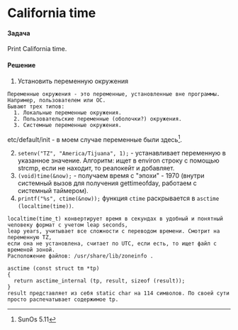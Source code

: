 # California time
#### Задача
Print California time.
#### Решение
1. Установить переменную окружения
~~~
Переменные окружения - это переменные, установленные вне программы. Например, пользователем или ОС.
Бывают трех типов:
  1. Локальные переменные окружения.
  2. Пользовательские переменные (оболочки?) окружения.
  3. Системные переменные окружения.
~~~
etc/default/init - в моем случае переменные были здесь[^OS].

2. `setenv("TZ", "America/Tijuana", 1);` - устанавливает переменную в указанное значение. Алгоритм: ищет в environ строку с помощью strcmp, если не находит, то реалокейт и добавляет.
3. `(void)time(&now);` - получаем время с "эпохи" - 1970 (внутри системный вызов для получения gettimeofday, работаем с системный таймером).
4. `printf("%s", ctime(&now));` функция `ctime` раскрывается в `asctime (localtime(time))`.
~~~
localtime(time_t) конвертирует время в секундах в удобный и понятный человеку формат с учетом leap seconds,
leap years, учитывает все сложности с переводом времени. Смотрит на переменную TZ,
если она не установлена, считает по UTC, если есть, то ищет файл с временой зоной.
Расположение файлов: /usr/share/lib/zoneinfo .
~~~
~~~
asctime (const struct tm *tp)
{
  return asctime_internal (tp, result, sizeof (result));
}
result представляет из себя static char на 114 символов. По своей сути просто распечатывает содержимое tp.
~~~
[^OS]: SunOs 5.11
